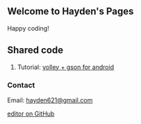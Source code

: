 ## Welcome to Hayden's Pages

Happy coding!

## Shared code
1. Tutorial: [volley + gson for android](https://hayden621.github.io/volley/)


### Contact
Email: hayden621@gmail.com

[editor on GitHub](https://github.com/hayden621/.github.io/edit/master/README.md)
